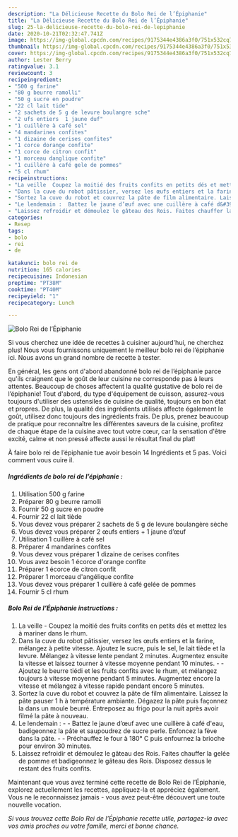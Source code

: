```yaml
---
description: "La Délicieuse Recette du Bolo Rei de l’Épiphanie"
title: "La Délicieuse Recette du Bolo Rei de l’Épiphanie"
slug: 25-la-delicieuse-recette-du-bolo-rei-de-lepiphanie
date: 2020-10-21T02:32:47.741Z
image: https://img-global.cpcdn.com/recipes/9175344e4386a3f0/751x532cq70/bolo-rei-de-lepiphanie-photo-principale-de-la-recette.jpg
thumbnail: https://img-global.cpcdn.com/recipes/9175344e4386a3f0/751x532cq70/bolo-rei-de-lepiphanie-photo-principale-de-la-recette.jpg
cover: https://img-global.cpcdn.com/recipes/9175344e4386a3f0/751x532cq70/bolo-rei-de-lepiphanie-photo-principale-de-la-recette.jpg
author: Lester Berry
ratingvalue: 3.1
reviewcount: 3
recipeingredient:
- "500 g farine"
- "80 g beurre ramolli"
- "50 g sucre en poudre"
- "22 cl lait tide"
- "2 sachets de 5 g de levure boulangre sche"
- "2 ufs entiers  1 jaune duf"
- "1 cuillère à café sel"
- "4 mandarines confites"
- "1 dizaine de cerises confites"
- "1 corce dorange confite"
- "1 corce de citron confit"
- "1 morceau danglique confite"
- "1 cuillère à café gele de pommes"
- "5 cl rhum"
recipeinstructions:
- "La veille  Coupez la moitié des fruits confits en petits dés et mettez les à mariner dans le rhum."
- "Dans la cuve du robot pâtissier, versez les œufs entiers et la farine, mélangez à petite vitesse. Ajoutez le sucre, puis le sel, le lait tiède et la levure. Mélangez à vitesse lente pendant 2 minutes. Augmentez ensuite la vitesse et laissez tourner à vitesse moyenne pendant 10 minutes.  Ajoutez le beurre tiédi et les fruits confits avec le rhum, et mélangez toujours à vitesse moyenne pendant 5 minutes. Augmentez encore la vitesse et mélangez à vitesse rapide pendant encore 5 minutes."
- "Sortez la cuve du robot et couvrez la pâte de film alimentaire. Laissez la pâte pauser 1 h à température ambiante. Dégazez la pâte puis façonnez la dans un moule beurré. Entreposez au frigo pour la nuit après avoir filmé la pâte à nouveau."
- "Le lendemain :  Battez le jaune d’œuf avec une cuillère à café d&#39;eau, badigeonnez la pâte et saupoudrez de sucre perle. Enfoncez la fève dans la pâte.  Préchauffez le four à 180° C puis enfournez la brioche pour environ 30 minutes."
- "Laissez refroidir et démoulez le gâteau des Rois. Faites chauffer la gelée de pomme et badigeonnez le gâteau des Rois. Disposez dessus le restant des fruits confits."
categories:
- Resep
tags:
- bolo
- rei
- de

katakunci: bolo rei de 
nutrition: 165 calories
recipecuisine: Indonesian
preptime: "PT38M"
cooktime: "PT40M"
recipeyield: "1"
recipecategory: Lunch

---
```



![Bolo Rei de l’Épiphanie](https://img-global.cpcdn.com/recipes/9175344e4386a3f0/751x532cq70/bolo-rei-de-lepiphanie-photo-principale-de-la-recette.jpg)

Si vous cherchez une idée de recettes à cuisiner aujourd'hui, ne cherchez plus! Nous vous fournissons uniquement le meilleur bolo rei de l’épiphanie ici. Nous avons un grand nombre de recette à tester.

En général, les gens ont d'abord abandonné bolo rei de l’épiphanie parce qu'ils craignent que le goût de leur cuisine ne corresponde pas à leurs attentes. Beaucoup de choses affectent la qualité gustative de bolo rei de l’épiphanie! Tout d'abord, du type d'équipement de cuisson, assurez-vous toujours d'utiliser des ustensiles de cuisine de qualité, toujours en bon état et propres. De plus, la qualité des ingrédients utilisés affecte également le goût, utilisez donc toujours des ingrédients frais. De plus, prenez beaucoup de pratique pour reconnaître les différentes saveurs de la cuisine, profitez de chaque étape de la cuisine avec tout votre cœur, car la sensation d'être excité, calme et non pressé affecte aussi le résultat final du plat!

<!--inarticleads1-->

À faire bolo rei de l’épiphanie tue avoir besoin 14 Ingrédients et 5 pas. Voici comment vous cuire il.

##### Ingrédients de bolo rei de l’épiphanie :

1. Utilisation 500 g farine
1. Préparer 80 g beurre ramolli
1. Fournir 50 g sucre en poudre
1. Fournir 22 cl lait tiède
1. Vous devez vous préparer 2 sachets de 5 g de levure boulangère sèche
1. Vous devez vous préparer 2 œufs entiers + 1 jaune d’œuf
1. Utilisation 1 cuillère à café sel
1. Préparer 4 mandarines confites
1. Vous devez vous préparer 1 dizaine de cerises confites
1. Vous avez besoin 1 écorce d&#39;orange confite
1. Préparer 1 écorce de citron confit
1. Préparer 1 morceau d&#39;angélique confite
1. Vous devez vous préparer 1 cuillère à café gelée de pommes
1. Fournir 5 cl rhum




<!--inarticleads2-->

##### Bolo Rei de l’Épiphanie instructions :

1. La veille  - Coupez la moitié des fruits confits en petits dés et mettez les à mariner dans le rhum.
1. Dans la cuve du robot pâtissier, versez les œufs entiers et la farine, mélangez à petite vitesse. Ajoutez le sucre, puis le sel, le lait tiède et la levure. Mélangez à vitesse lente pendant 2 minutes. Augmentez ensuite la vitesse et laissez tourner à vitesse moyenne pendant 10 minutes. -  - Ajoutez le beurre tiédi et les fruits confits avec le rhum, et mélangez toujours à vitesse moyenne pendant 5 minutes. Augmentez encore la vitesse et mélangez à vitesse rapide pendant encore 5 minutes.
1. Sortez la cuve du robot et couvrez la pâte de film alimentaire. Laissez la pâte pauser 1 h à température ambiante. Dégazez la pâte puis façonnez la dans un moule beurré. Entreposez au frigo pour la nuit après avoir filmé la pâte à nouveau.
1. Le lendemain : -  - Battez le jaune d’œuf avec une cuillère à café d&#39;eau, badigeonnez la pâte et saupoudrez de sucre perle. Enfoncez la fève dans la pâte. -  - Préchauffez le four à 180° C puis enfournez la brioche pour environ 30 minutes.
1. Laissez refroidir et démoulez le gâteau des Rois. Faites chauffer la gelée de pomme et badigeonnez le gâteau des Rois. Disposez dessus le restant des fruits confits.




<!--inarticleads1-->

<p>
Maintenant que vous avez terminé cette recette de Bolo Rei de l’Épiphanie, explorez actuellement les recettes, appliquez-la et appréciez également. Vous ne le reconnaissez jamais - vous avez peut-être découvert une toute nouvelle vocation.
</p>

<p>
<i>Si vous trouvez cette Bolo Rei de l’Épiphanie recette utile, partagez-la avec vos amis proches ou votre famille, merci et bonne chance.</i>
</p>
